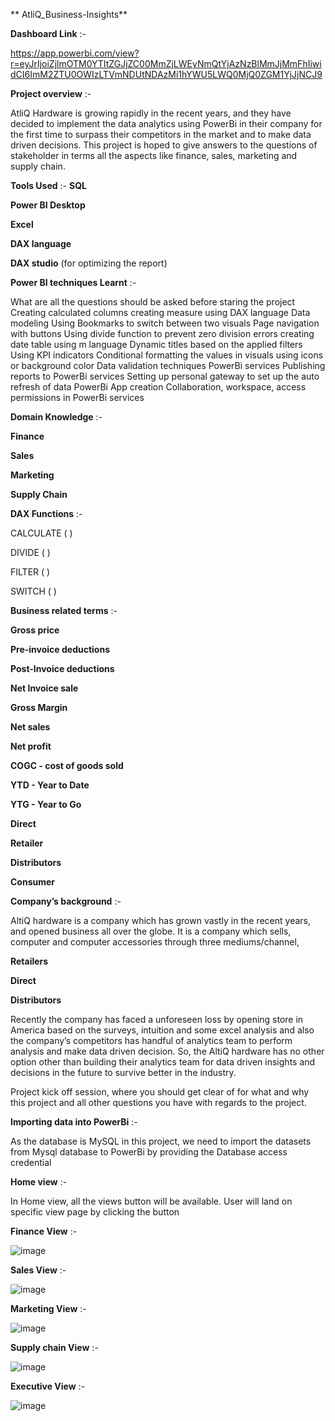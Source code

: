 ** AtliQ_Business-Insights** 

**Dashboard Link** :-


https://app.powerbi.com/view?r=eyJrIjoiZjlmOTM0YTItZGJjZC00MmZjLWEyNmQtYjAzNzBlMmJjMmFhIiwidCI6ImM2ZTU0OWIzLTVmNDUtNDAzMi1hYWU5LWQ0MjQ0ZGM1YjJjNCJ9



**Project overview** :- 

AtliQ Hardware is growing rapidly in the recent years, and they have decided to implement the data analytics using PowerBi in their company for the first time to surpass their competitors in the market and to make data driven decisions. This project is hoped to give answers to the questions of stakeholder in terms all the aspects like finance, sales, marketing and supply chain.

**Tools Used** :-
**SQL**

**Power BI Desktop**

**Excel**

**DAX language**

**DAX studio** (for optimizing the report)


**Power BI techniques Learnt** :-

What are all the questions should be asked before staring the project
Creating calculated columns
creating measure using DAX language
Data modeling
Using Bookmarks to switch between two visuals
Page navigation with buttons
Using divide function to prevent zero division errors
creating date table using m language
Dynamic titles based on the applied filters
Using KPI indicators
Conditional formatting the values in visuals using icons or background color
Data validation techniques
PowerBi services
Publishing reports to PowerBi services
Setting up personal gateway to set up the auto refresh of data
PowerBi App creation
Collaboration, workspace, access permissions in PowerBi services


**Domain Knowledge** :-

**Finance**

**Sales**

**Marketing**

**Supply Chain**

**DAX Functions** :-

CALCULATE ( )

DIVIDE ( )

FILTER ( )

SWITCH ( )


**Business related terms** :-

**Gross price**

**Pre-invoice deductions**

**Post-Invoice deductions**

**Net Invoice sale**

**Gross Margin**

**Net sales**

**Net profit**

**COGC - cost of goods sold**

**YTD - Year to Date**

**YTG - Year to Go**

**Direct**

**Retailer**

**Distributors**

**Consumer**



**Company’s background** :-

AltiQ hardware is a company which has grown vastly in the recent years, and opened business all over the globe. It is a company which sells, computer and computer accessories through three mediums/channel,

**Retailers**

**Direct**

**Distributors**


Recently the company has faced a unforeseen loss by opening store in America based on the surveys, intuition and some excel analysis and also the company’s competitors has handful of analytics team to perform analysis and make data driven decision. So, the AltiQ hardware has no other option other than building their analytics team for data driven insights and decisions in the future to survive better in the industry.

Project kick off session, where you should get clear of for what and why this project and all other questions you have with regards to the project.

**Importing data into PowerBi** :-

As the database is MySQL in this project, we need to import the datasets from Mysql database to PowerBi by providing the Database access credential

**Home view** :-


In Home view, all the views button will be available. User will land on specific view page by clicking the button



**Finance View** :-


![image](https://github.com/user-attachments/assets/361a6def-97dd-4807-86a1-f67257f7db62)




**Sales View** :-



![image](https://github.com/user-attachments/assets/9f3b3678-8706-48f6-a9db-48c5fc12d7bb)




**Marketing View** :-



![image](https://github.com/user-attachments/assets/27fbe7f2-363b-4b11-a2ca-a1992dde025f)



**Supply chain View** :-



![image](https://github.com/user-attachments/assets/e6dabd6e-d047-4638-9d7a-38405e4e1310)



**Executive View** :-



![image](https://github.com/user-attachments/assets/81916ba3-37b0-4a4d-b7f9-0f5585ed089c)






